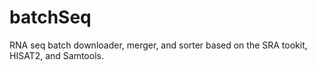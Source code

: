 # batchSeq
RNA seq batch downloader, merger, and sorter based on the SRA tookit, HISAT2, and Samtools.
